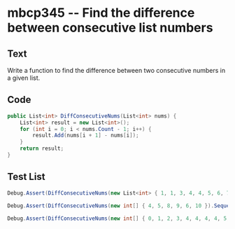 # mbcp345 -- Find the difference between consecutive list numbers

## Text

Write a function to find the difference between two consecutive numbers in a given list.

## Code

```csharp
public List<int> DiffConsecutiveNums(List<int> nums) {
    List<int> result = new List<int>();
    for (int i = 0; i < nums.Count - 1; i++) {
        result.Add(nums[i + 1] - nums[i]);
    }
    return result;
}
```

## Test List

```csharp
Debug.Assert(DiffConsecutiveNums(new List<int> { 1, 1, 3, 4, 4, 5, 6, 7 }).SequenceEqual(new List<int> { 0, 2, 1, 0, 1, 1, 1 }));
```

```csharp
Debug.Assert(DiffConsecutiveNums(new int[] { 4, 5, 8, 9, 6, 10 }).SequenceEqual(new int[] { 1, 3, 1, -3, 4 }));
```

```csharp
Debug.Assert(DiffConsecutiveNums(new int[] { 0, 1, 2, 3, 4, 4, 4, 4, 5, 7 }).SequenceEqual(new int[] { 1, 1, 1, 1, 0, 0, 0, 1, 2 }));
```
